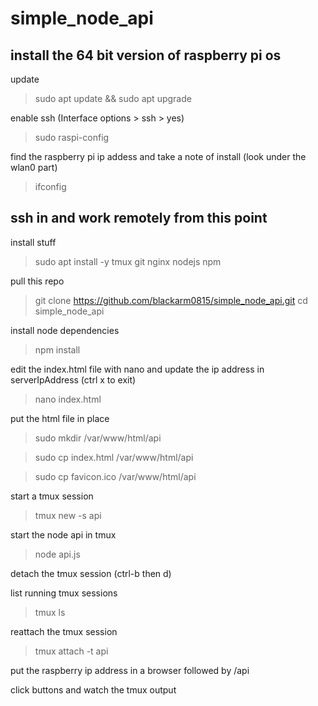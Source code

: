 
# simple_node_api


## install the 64 bit version of raspberry pi os


update
> sudo apt update && sudo apt upgrade

enable ssh (Interface options > ssh > yes)
> sudo raspi-config


find the raspberry pi ip addess and take a note of install (look under the wlan0 part)
> ifconfig

## ssh in and work remotely from this point

install stuff
> sudo apt install -y tmux git nginx nodejs npm

pull this repo
> git clone https://github.com/blackarm0815/simple_node_api.git
> cd simple_node_api

install node dependencies
> npm install

edit the index.html file with nano and update the ip address in serverIpAddress (ctrl x to exit)
> nano index.html

put the html file in place
> sudo mkdir /var/www/html/api

> sudo cp index.html /var/www/html/api

> sudo cp favicon.ico /var/www/html/api

start a tmux session
> tmux new -s api

start the node api in tmux
> node api.js

detach the tmux session (ctrl-b then d)

list running tmux sessions
> tmux ls

reattach the tmux session
> tmux attach -t api

put the raspberry ip address in a browser followed by /api

click buttons and watch the tmux output